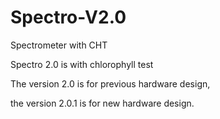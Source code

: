 # Spectro-V2.0
Spectrometer with CHT

Spectro 2.0 is with chlorophyll test

The version 2.0 is for previous hardware design,

the version 2.0.1 is for new hardware design.

